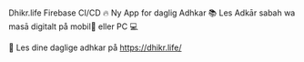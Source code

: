 Dhikr.life Firebase CI/CD
🔥 Ny App for daglig Adhkar 📚 Les Adkār sabah wa masā digitalt på mobil📱 eller PC 💻

🔗 Les dine daglige adhkar på https://dhikr.life/
